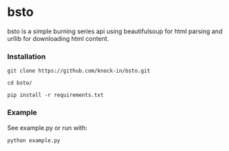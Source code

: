 # bsto

bsto is a simple burning series api using beautifulsoup for html parsing and urllib for downloading html content.

### Installation

`git clone https://github.com/knock-in/bsto.git`

`cd bsto/`

`pip install -r requirements.txt`

### Example

See example.py or run with:

`python example.py`